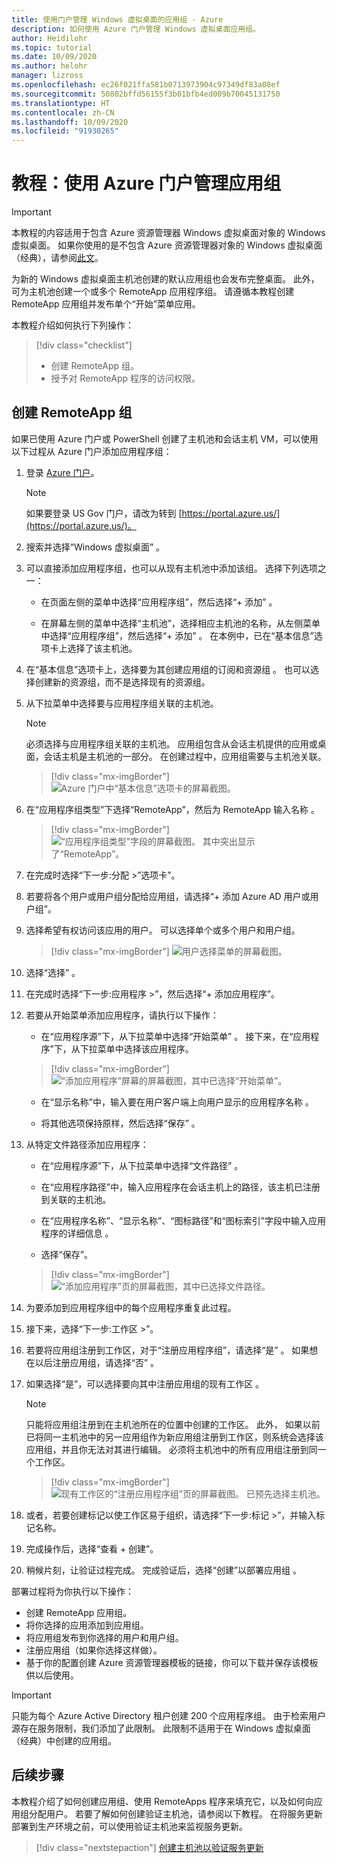 ```yaml
---
title: 使用门户管理 Windows 虚拟桌面的应用组 - Azure
description: 如何使用 Azure 门户管理 Windows 虚拟桌面应用组。
author: Heidilohr
ms.topic: tutorial
ms.date: 10/09/2020
ms.author: helohr
manager: lizross
ms.openlocfilehash: ec26f021ffa581b0713973904c97349df83a08ef
ms.sourcegitcommit: 50802bffd56155f3b01bfb4ed009b70045131750
ms.translationtype: HT
ms.contentlocale: zh-CN
ms.lasthandoff: 10/09/2020
ms.locfileid: "91930265"
---
```

# <a name="tutorial-manage-app-groups-with-the-azure-portal"></a>教程：使用 Azure 门户管理应用组

>[!IMPORTANT]
>本教程的内容适用于包含 Azure 资源管理器 Windows 虚拟桌面对象的 Windows 虚拟桌面。 如果你使用的是不包含 Azure 资源管理器对象的 Windows 虚拟桌面（经典），请参阅[此文](./virtual-desktop-fall-2019/manage-app-groups-2019.md)。

为新的 Windows 虚拟桌面主机池创建的默认应用组也会发布完整桌面。 此外，可为主机池创建一个或多个 RemoteApp 应用程序组。 请遵循本教程创建 RemoteApp 应用组并发布单个“开始”菜单应用。

本教程介绍如何执行下列操作：

> [!div class="checklist"]
> * 创建 RemoteApp 组。
> * 授予对 RemoteApp 程序的访问权限。

## <a name="create-a-remoteapp-group"></a>创建 RemoteApp 组

如果已使用 Azure 门户或 PowerShell 创建了主机池和会话主机 VM，可以使用以下过程从 Azure 门户添加应用程序组：

1.  登录 [Azure 门户](https://portal.azure.com/)。
   
    >[!NOTE]
    > 如果要登录 US Gov 门户，请改为转到 [https://portal.azure.us/](https://portal.azure.us/)。

2.  搜索并选择“Windows 虚拟桌面”  。

3. 可以直接添加应用程序组，也可以从现有主机池中添加该组。 选择下列选项之一：

    - 在页面左侧的菜单中选择“应用程序组”，然后选择“+ 添加” 。

    - 在屏幕左侧的菜单中选择“主机池”，选择相应主机池的名称，从左侧菜单中选择“应用程序组”，然后选择“+ 添加”  。 在本例中，已在“基本信息”选项卡上选择了该主机池。

4. 在“基本信息”选项卡上，选择要为其创建应用组的订阅和资源组  。 也可以选择创建新的资源组，而不是选择现有的资源组。

5. 从下拉菜单中选择要与应用程序组关联的主机池。

    >[!NOTE]
    >必须选择与应用程序组关联的主机池。 应用组包含从会话主机提供的应用或桌面，会话主机是主机池的一部分。 在创建过程中，应用组需要与主机池关联。

    > [!div class="mx-imgBorder"]
    > ![Azure 门户中“基本信息”选项卡的屏幕截图。](media/basics-tab.png)

6. 在“应用程序组类型”下选择“RemoteApp”，然后为 RemoteApp 输入名称 。

      > [!div class="mx-imgBorder"]
      > ![“应用程序组类型”字段的屏幕截图。 其中突出显示了“RemoteApp”。](media/remoteapp-button.png)

7.  在完成时选择“下一步:分配 >”选项卡”。

8.  若要将各个用户或用户组分配给应用组，请选择“+ 添加 Azure AD 用户或用户组”。

9.  选择希望有权访问该应用的用户。 可以选择单个或多个用户和用户组。

     > [!div class="mx-imgBorder"]
     > ![用户选择菜单的屏幕截图。](media/select-users.png)

10.  选择“选择”  。

11.  在完成时选择“下一步:应用程序 >”，然后选择“+ 添加应用程序”。

12.  若要从开始菜单添加应用程序，请执行以下操作：

      - 在“应用程序源”下，从下拉菜单中选择“开始菜单” 。 接下来，在“应用程序”下，从下拉菜单中选择该应用程序。

     > [!div class="mx-imgBorder"]
     > ![“添加应用程序”屏幕的屏幕截图，其中已选择“开始菜单”。](media/add-app-start.png)

      - 在“显示名称”中，输入要在用户客户端上向用户显示的应用程序名称  。

      - 将其他选项保持原样，然后选择“保存”  。

13.  从特定文件路径添加应用程序：

      - 在“应用程序源”下，从下拉菜单中选择“文件路径” 。

      - 在“应用程序路径”中，输入应用程序在会话主机上的路径，该主机已注册到关联的主机池。

      - 在“应用程序名称”、“显示名称”、“图标路径”和“图标索引”字段中输入应用程序的详细信息     。

      - 选择“保存”。

     > [!div class="mx-imgBorder"]
     > ![“添加应用程序”页的屏幕截图，其中已选择文件路径。](media/add-app-file.png)

14.  为要添加到应用程序组中的每个应用程序重复此过程。

15.  接下来，选择“下一步:工作区 >”。

16.  若要将应用组注册到工作区，对于“注册应用程序组”，请选择“是” 。 如果想在以后注册应用组，请选择“否”  。

17.  如果选择“是”，可以选择要向其中注册应用组的现有工作区  。

       >[!NOTE]
       >只能将应用组注册到在主机池所在的位置中创建的工作区。 此外， 如果以前已将同一主机池中的另一应用组作为新应用组注册到工作区，则系统会选择该应用组，并且你无法对其进行编辑。 必须将主机池中的所有应用组注册到同一个工作区。

     > [!div class="mx-imgBorder"]
     > ![现有工作区的“注册应用程序组”页的屏幕截图。 已预先选择主机池。](media/register-existing.png)

18.  或者，若要创建标记以使工作区易于组织，请选择“下一步:标记 >”，并输入标记名称。

19.  完成操作后，选择“查看 + 创建”。

20.  稍候片刻，让验证过程完成。 完成验证后，选择“创建”以部署应用组  。

部署过程将为你执行以下操作：

- 创建 RemoteApp 应用组。
- 将你选择的应用添加到应用组。
- 将应用组发布到你选择的用户和用户组。
- 注册应用组（如果你选择这样做）。
- 基于你的配置创建 Azure 资源管理器模板的链接，你可以下载并保存该模板供以后使用。

>[!IMPORTANT]
>只能为每个 Azure Active Directory 租户创建 200 个应用程序组。 由于检索用户源存在服务限制，我们添加了此限制。 此限制不适用于在 Windows 虚拟桌面（经典）中创建的应用组。

## <a name="next-steps"></a>后续步骤

本教程介绍了如何创建应用组、使用 RemoteApps 程序来填充它，以及如何向应用组分配用户。 若要了解如何创建验证主机池，请参阅以下教程。 在将服务更新部署到生产环境之前，可以使用验证主机池来监视服务更新。

> [!div class="nextstepaction"]
> [创建主机池以验证服务更新](./create-validation-host-pool.md)
